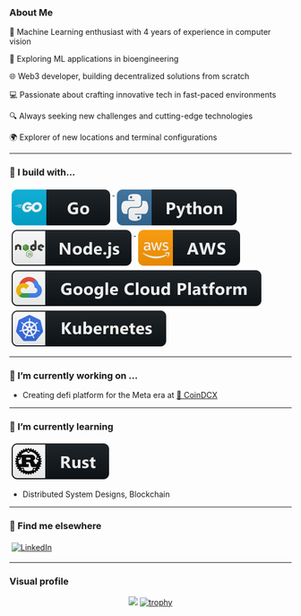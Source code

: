 
### About Me

🤖 Machine Learning enthusiast with 4 years of experience in computer vision

🧬 Exploring ML applications in bioengineering

🌐 Web3 developer, building decentralized solutions from scratch

💻 Passionate about crafting innovative tech in fast-paced environments

🔍 Always seeking new challenges and cutting-edge technologies

🌍 Explorer of new locations and terminal configurations 

---
### 🚧 I build with...

<p>
  <a href="https://golang.org/">
    <img src="https://raw.githubusercontent.com/MikeCodesDotNET/ColoredBadges/master/svg/dev/languages/go.svg" alt="GoLang" style="vertical-align:top; margin:4px">
  </a>

  <a href="https://www.python.org/">
    <img src="https://raw.githubusercontent.com/MikeCodesDotNET/ColoredBadges/master/svg/dev/languages/python.svg" alt="Python" style="vertical-align:top; margin:4px">
  </a>
  
  <a href="https://www.nodejs.com/">
    <img src="https://raw.githubusercontent.com/MikeCodesDotNET/ColoredBadges/master/svg/dev/frameworks/nodejs.svg" alt="NodeJs" style="vertical-align:top; margin:4px">
  </a>
  
  <a href="https://aws.amazon.com/">
    <img src="https://raw.githubusercontent.com/MikeCodesDotNET/ColoredBadges/master/svg/dev/services/aws.svg" alt="AWS" style="vertical-align:top; margin:4px">
  </a>
  
  <a href="https://cloud.google.com/">
    <img src="https://raw.githubusercontent.com/MikeCodesDotNET/ColoredBadges/master/svg/dev/services/google_cloud_platform.svg" alt="Kubernetes" style="vertical-align:top; margin:4px">
  </a>
    

  <a href="https://kubernetes.io/">
    <img src="https://raw.githubusercontent.com/MikeCodesDotNET/ColoredBadges/master/svg/dev/services/kubernetes.svg" alt="Kubernetes" style="vertical-align:top; margin:4px">
  </a>
</p>

---
### 🔭 I’m currently working on ...
 - Creating defi platform for the Meta era at <a href="https://coindcx.com/"> 🏢 CoinDCX</a> 
<!--  - Maintaining the awesome <a href="https://github.com/LunarVim/LunarVim"> 🌑 LunarVim Project </a> -->


---
### 🌱 I’m currently learning
<p>
  <a href="https://www.rust-lang.org/">
    <img src="https://raw.githubusercontent.com/MikeCodesDotNET/ColoredBadges/master/svg/dev/languages/rust.svg" alt="Rust" style="vertical-align:top; margin:4px">
  </a>
 
  
  - Distributed System Designs, Blockchain
</p>

---
### 📢 Find me elsewhere
<p>
  <a href="https://www.linkedin.com/in/ksajan/">
    <img src="https://raw.githubusercontent.com/MikeCodesDotNET/MikeCodesDotNET/a8abbf37441f3253f74ea255a47f289208d7568c/Resources/linkedIn.svg" alt="LinkedIn" style="vertical-align:top; margin:4px">
  </a>
</p>


---
### Visual profile
<p align="center">
  <img src=https://github-readme-stats.vercel.app/api?username=ksajan&show_icons=true&theme=tokyonight&include_all_commits=true&rank_icon=github& />
  <a href="https://github.com/ryo-ma/github-profile-trophy"><img src="https://github-profile-trophy.vercel.app/?username=ksajan&theme=tokyonight)" alt="trophy" /></a>
</p>
